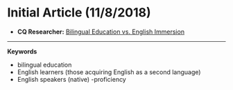 # Initial Article (11/8/2018)

- **CQ Researcher:** [Bilingual Education vs. English Immersion](http://library.cqpress.com/cqresearcher/document.php?id=cqresrre2009121100&type=hitlist&num=0)

***

**Keywords**
- bilingual education
- English learners (those acquiring English as a second language)
- English speakers (native)
-proficiency
